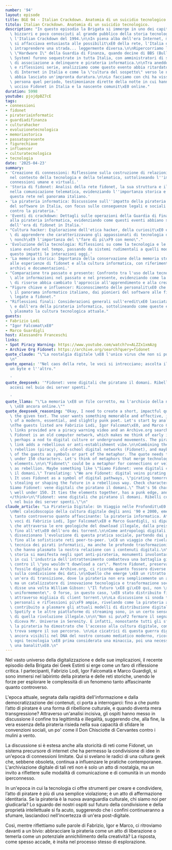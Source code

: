 ```yaml
---
number: '94'
layout: episode
title: BGE 94 - Italian Crackdown. Anatomia di un suicidio tecnologico.
titolo: Italian Crackdown. Anatomia di un suicidio tecnologico.
description: "In questo episodio la Brigata si immerge in uno dei capitoli pi\xF9\
  \ bizzarri e poco conosciuti al grande pubblico della storia tecnologica italiana:\
  \ l'Italian Crackdown del 1994.\n\nIn piena alba dell'era Internet, mentre il mondo\
  \ si affacciava entusiasta alle possibilit\xE0 della rete, l'Italia decideva di\
  \ intraprendere una strada... leggermente diversa.\n\nRipercorriamo la famosa operazione\
  \ \"Hardware I\" della Guardia di Finanza, quando decine di BBS (Bulletin Board\
  \ System) furono sequestrate in tutta Italia, con amministratori di sistemi accusati\
  \ di associazione a delinquere e pirateria informatica.\n\nTra aneddoti esilaranti\
  \ e riflessioni serie, analizziamo come questo evento abbia ritardato lo sviluppo\
  \ di Internet in Italia e come la \"cultura del sospetto\" verso le nuove tecnologie\
  \ abbia lasciato un'impronta duratura.\n\nLo facciamo con chi ha vissuto in prima\
  \ persona quel periodo, testimonianze dirette della notte in cui hanno praticamente\
  \ ucciso Fidonet in Italia e la nascente comunit\xE0 online."
duration: 5998
youtube: pjojdpBZ7cE
tags:
- connessioni
- fidonet
- pirateriainformatic
- guardiadifinanza
- culturahacker
- evoluzionetecnologica
- memoriastorica
- passatopresente
- figurechiave
- influencer
- culturatecnologica
- tecnologia
date: '2025-04-23'
summary:
- 'Creazione di connessioni: Riflessione sulla costruzione di relazioni e interazioni
  nel contesto della tecnologia e della telematica, sottolineando l''importanza delle
  connessioni umane e virtuali.'
- 'Storia di fidonet: Analisi della rete fidonet, la sua struttura e il suo ruolo
  nella comunicazione telematica, evidenziando l''importanza storica e culturale di
  questa rete nel panorama italiano.'
- 'La pirateria informatica: Discussione sull''impatto della pirateria sul settore
  del software in Italia, con focus sulle conseguenze legali e sociali delle operazioni
  contro la pirateria.'
- 'Eventi di crackdown: Dettagli sulle operazioni della Guardia di Finanza in relazione
  alla pirateria informatica, evidenziando come questi eventi abbiano segnato la fine
  dell''era di fidonet in Italia.'
- "Cultura hacker: Esplorazione dell'etica hacker, della curiosit\xE0 e della voglia\
  \ di apprendere che caratterizzavano gli appassionati di tecnologia di quell'epoca,\
  \ nonch\xE9 l'importanza del \"fare di pi\xF9 con meno\"."
- 'Evoluzione della tecnologia: Riflessioni su come la tecnologia e le comunicazioni
  siano evolute nel tempo, passando da sistemi rudimentali a quelli moderni, e come
  questo impatti le interazioni oggi.'
- 'La memoria storica: Importanza della conservazione della memoria storica legata
  alle esperienze di fidonet e alla cultura informatica, con riferimento a potenziali
  archivi e documentazioni.'
- "Comparazione tra passato e presente: Confronto tra l'uso della tecnologia e l'accesso\
  \ alle informazioni nel passato e nel presente, evidenziando come la disponibilit\xE0\
  \ di risorse abbia cambiato l'approccio all'apprendimento e alla creazione."
- "Figure chiave e influencer: Riconoscimento delle personalit\xE0 che hanno influenzato\
  \ il panorama informatico italiano, dai pionieri del software alle figure storiche\
  \ legate a fidonet."
- "Riflessioni finali: Considerazioni generali sull'eredit\xE0 lasciata da fidonet\
  \ e dall'era della pirateria informatica, sottolineando come queste esperienze abbiano\
  \ plasmato la cultura tecnologica attuale."
guests:
- Fabrizio Lodi
- "Igor Falcomat\xE0"
- Marco Guardigli
host: Alessandro Franceschi
links:
- Spot Piracy Warning: https://www.youtube.com/watch?v=ALZZx1xmAzg
- Archive Org Fidonet: https://archive.org/search?query=fidonet
quote_claude: "\"La nostalgia digitale \xE8 l'unico virus che non si pu\xF2 craccare\"\
  \n"
quote_openai: '"Nel caos della rete, le voci si intrecciano; ascolta il silenzio tra
  un byte e l''altro."

  '
quote_deepseek: '"Fidonet: vene digitali che piratano il domani. Ribelli coi modem
  accesi nel buio dei server spenti."

  '
quote_llama: "\"La memoria \xE8 un file corrotto, ma l'archivio della nostra anima\
  \ \xE8 ancora online.\""
quote_deepseek_reasoning: "Okay, I need to create a short, impactful quote based on\
  \ the given text. The user wants something memorable and effective, in the style\
  \ of a modern, essential, and slightly punk poet. Let's start by analyzing the input.\n\
  \nThe guests listed are Fabrizio Lodi, Igor Falcomat\xE0, and Marco Guardigli. The\
  \ links provided are a piracy warning video and an Archive.org search for Fidonet.\
  \ Fidonet is an old computer network, which makes me think of early internet days,\
  \ perhaps a nod to digital culture or underground movements. The piracy warning\
  \ link adds a rebellious or anti-establishment vibe.\n\nCombining these elements:\
  \ rebellion (piracy), old-school digital networks (Fidonet), and maybe the names\
  \ of the guests as symbols or part of the metaphor. The quote needs to be concise,\
  \ under 150 characters. Let's think of metaphors that merge technology with human\
  \ elements.\n\n\"Fidonet\" could be a metaphor for connections or veins. Piracy\
  \ as rebellion. Maybe something like \"Siamo Fidonet: vene digitali che piratano\
  \ il domani.\" Translating: \"We are Fidonet: digital veins pirating tomorrow.\"\
  \ It uses Fidonet as a symbol of digital pathways, \"pirating tomorrow\" suggests\
  \ stealing or shaping the future in a rebellious way. Check character count: \"\
  Siamo Fidonet: vene digitali che piratano il domani.\" That's 56 characters in Italian,\
  \ well under 150. It ties the elements together, has a punk edge, and is memorable.\n\
  </think>\n\"Fidonet: vene digitali che piratano il domani. Ribelli coi modem accesi\
  \ nel buio dei server spenti.\"\n"
claude_article: "La Pirateria Digitale: Un Viaggio nelle Profondit\xE0 del Download\n\
  \nNel caleidoscopio della cultura digitale degli anni '90 e 2000, emerge un fenomeno\
  \ tanto controverso quanto affascinante: la pirateria informatica. Attraverso le\
  \ voci di Fabrizio Lodi, Igor Falcomat\xE0 e Marco Guardigli, si dipana un racconto\
  \ che attraversa le ere geologiche del download illegale, dalla preistoria di Fidonet\
  \ fino all'et\xE0 dell'oro dei torrent.\n\nCome antropologi digitali, i nostri narratori\
  \ dissezionano l'evoluzione di questa pratica sociale, partendo dai primitivi BBS\
  \ fino alle sofisticate reti peer-to-peer. \xC8 un viaggio che rivela non solo l'ingegnosit\xE0\
  \ tecnica dei pirati informatici, ma anche le profonde trasformazioni culturali\
  \ che hanno plasmato la nostra relazione con i contenuti digitali.\n\nL'ironia della\
  \ storia si manifesta negli spot anti-pirateria, monumenti involontari a un'epoca\
  \ in cui l'industria dell'intrattenimento combatteva una battaglia gi\xE0 persa\
  \ contro il \"you wouldn't download a car\". Mentre Fidonet, preservato come un\
  \ fossile digitale su Archive.org, ci ricorda quanto fossero diverse le nostre aspettative\
  \ sulla condivisione dei dati.\n\nQuello che emerge \xE8 un ritratto complesso di\
  \ un'era di transizione, dove la pirateria non era semplicemente un atto di ribellione,\
  \ ma un catalizzatore di innovazione tecnologica e trasformazione sociale. Come\
  \ disse una volta William Gibson: \"Il futuro \xE8 gi\xE0 qui, non \xE8 solo distribuito\
  \ uniformemente\". O forse, in questo caso, \xE8 stato distribuito fin troppo uniformemente\
  \ attraverso migliaia di client torrent.\n\nLa discussione si snoda tra aneddoti\
  \ personali e riflessioni pi\xF9 ampie, rivelando come la pirateria abbia paradossalmente\
  \ contribuito a plasmare gli attuali modelli di distribuzione digitale. Netflix,\
  \ Spotify e le altre piattaforme di streaming sono, in un certo senso, i figli legittimi\
  \ di quella rivoluzione illegale.\n\n\"Non si pu\xF2 fermare il segnale, Mal\" -\
  \ diceva Mr. Universe in Serenity. E infatti, nonostante tutti gli sforzi per contrastarla,\
  \ la pirateria ha dimostrato che l'accesso alla cultura digitale, come l'acqua,\
  \ trova sempre il suo percorso. \n\nLe cicatrici di questa guerra digitale sono\
  \ ancora visibili nel DNA del nostro consumo mediatico moderno, ricordandoci che\
  \ ogni tecnologia \xE8 prima considerata una minaccia, poi una necessit\xE0, e infine\
  \ una banalit\xE0.\n"
---
```

Nel vasto universo della digitalizzazione e delle sue implicazioni, il recente episodio della Brigata dei Geek Estinti si erge come un faro di riflessione critica. I partecipanti, Fabrizio Lodi, Igor Falcomatà e Marco Guardigli, si sono immersi nel labirinto della pirateria e delle reti storiche, unendo le forze per esplorare le complessità di un fenomeno tanto affascinante quanto controverso.

L'epoca attuale, segnata dalla rapidità dell'informazione e dalla democratizzazione dei contenuti, ci porta a interrogarci: fino a che punto l’atto di piratare è una forma di ribellione culturale, e quando diventa mera transgressione? Attraverso un'analisi incisiva, gli ospiti hanno messo in discussione il confine tra legittimità e illegalità, suggerendo che, alla fine, la vera essenza della pirateria risieda nella sua capacità di sfidare le convenzioni sociali, un po' come il Don Chisciotte di Cervantes contro i mulini a vento.

La discussione si è estesa anche alla storicità di reti come Fidonet, un sistema precursore di internet che ha permesso la condivisione di idee in un'epoca di connessioni limitate. Qui si svelano le radici di una cultura geek che, sebbene obsoleta, continua a influenzare le pratiche contemporanee. L'archiviazione digitale di tali reti non è solo un atto di nostalgia, ma un invito a riflettere sulle modalità di comunicazione e di comunità in un mondo iperconnesso.

In un'epoca in cui la tecnologia ci offre strumenti per creare e condividere, l’atto di piratare è più di una semplice violazione; è un atto di affermazione identitaria. Se la pirateria è la nuova avanguardia culturale, chi siamo noi per giudicarla? Lo sguardo dei nostri ospiti sul futuro della condivisione e della proprietà intellettuale si fa acuto, suggerendo che i confini continueranno a sfumare, lasciandoci nell'incertezza di un'era post-digitale.

Così, mentre riflettiamo sulle parole di Fabrizio, Igor e Marco, ci ritroviamo davanti a un bivio: abbracciare la pirateria come un atto di liberazione o temerla come un potenziale annichilimento della creatività? La risposta, come spesso accade, è insita nel processo stesso di esplorazione.

